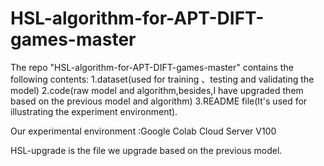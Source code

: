 # HSL-algorithm-for-APT-DIFT-games-master
The repo "HSL-algorithm-for-APT-DIFT-games-master" contains the following contents: 1.dataset(used for training 、testing and validating the model) 2.code(raw model and algorithm,besides,I have upgraded them based on the previous model and algorithm) 3.README file(It's used for illustrating the experiment environment). 

Our experimental environment :Google Colab Cloud Server V100

HSL-upgrade is the file we upgrade based on the previous model.
